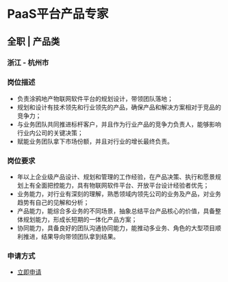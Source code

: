 
# PaaS平台产品专家
## 全职  |  产品类
### 浙江 - 杭州市

### 岗位描述
- 负责涂鸦地产物联网软件平台的规划设计，带领团队落地；
- 规划和设计有技术领先和行业领先的产品，确保产品和解决方案相对于竞品的竞争力；
- 与业务团队共同推进标杆客户，并且作为行业产品的竞争力负责人，能够影响行业内公司的关键决策；
- 赋能业务团队拿下市场份额，并且对行业的增长最终负责。
### 岗位要求
- 年以上企业级产品设计、规划和管理的工作经验，在产品决策、执行和愿景规划上有全面把控能力，具有物联网软件平台、开放平台设计经验者优先；
- 业务能力，对行业有深刻的理解，熟悉领域内领先公司的业务及产品，对业务趋势有自己的见解和分析；
- 产品能力，能综合多业务的不同场景，抽象总结平台产品核心的价值，具备整体规划能力，形成长短期的一体化产品方案；
- 协同能力，具备良好的团队沟通协同能力，能推动多业务、角色的大型项目顺利推进，结果导向带领团队拿到结果。
### 申请方式
- <a href="mailto:hr@tuya.com?subject=求职简历-PaaS平台产品专家-来自GitHub">立即申请</a>